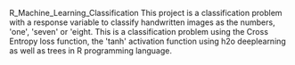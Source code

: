 R_Machine_Learning_Classification
This project is a classification problem with a response variable to classify handwritten images as the numbers, 'one', 'seven' or 'eight. 
This is a classification problem using the Cross Entropy loss function, the 'tanh' activation function using h2o deeplearning as well as trees in R programming language.

